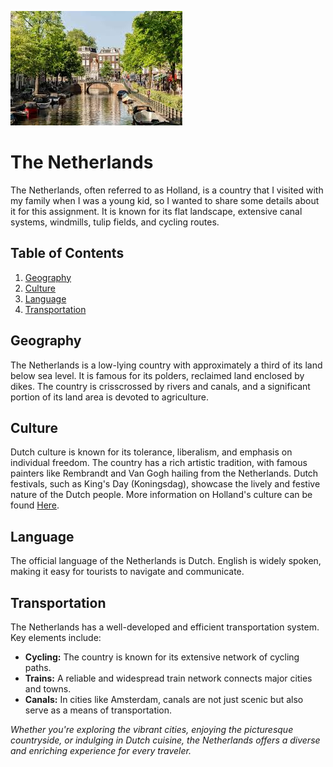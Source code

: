 ![Amsterdam](Holland.jpg)

# The Netherlands

The Netherlands, often referred to as Holland, is a country that I visited with my family when I was a young kid, so I wanted to share some details about it for this assignment. It is known for its flat landscape, extensive canal systems, windmills, tulip fields, and cycling routes.

## Table of Contents
1. [Geography](#geography)
2. [Culture](#culture)
3. [Language](#language)
4. [Transportation](#transportation)

## Geography
The Netherlands is a low-lying country with approximately a third of its land below sea level. It is famous for its polders, reclaimed land enclosed by dikes. The country is crisscrossed by rivers and canals, and a significant portion of its land area is devoted to agriculture.

## Culture
Dutch culture is known for its tolerance, liberalism, and emphasis on individual freedom. The country has a rich artistic tradition, with famous painters like Rembrandt and Van Gogh hailing from the Netherlands. Dutch festivals, such as King's Day (Koningsdag), showcase the lively and festive nature of the Dutch people. More information on Holland's culture can be found [Here](HOLLAND.md).

## Language
The official language of the Netherlands is Dutch. English is widely spoken, making it easy for tourists to navigate and communicate.

## Transportation
The Netherlands has a well-developed and efficient transportation system. Key elements include:
- **Cycling:** The country is known for its extensive network of cycling paths.
- **Trains:** A reliable and widespread train network connects major cities and towns.
- **Canals:** In cities like Amsterdam, canals are not just scenic but also serve as a means of transportation.

*Whether you're exploring the vibrant cities, enjoying the picturesque countryside, or indulging in Dutch cuisine, the Netherlands offers a diverse and enriching experience for every traveler.*
